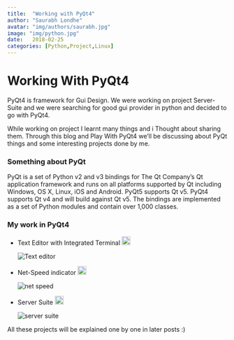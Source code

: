 ```yaml
---
title:  "Working with PyQt4"
author: "Saurabh Londhe"
avatar: "img/authors/saurabh.jpg"
image: "img/python.jpg"
date:   2018-02-25
categories: [Python,Project,Linux]
---
```

# Working With PyQt4
PyQt4 is framework for Gui Design. We were working on project Server-Suite  and we were searching for good gui provider in python and decided to go with PyQt4.

While working on project I learnt many things and i Thought about sharing them. Through this blog and Play With PyQt4 we’ll be discussing about PyQt things and some interesting projects done by me.

### Something about PyQt
PyQt is a set of Python v2 and v3 bindings for The Qt Company’s Qt application framework and runs on all platforms supported by Qt including Windows, OS X, Linux, iOS and Android. PyQt5 supports Qt v5. PyQt4 supports Qt v4 and will build against Qt v5. The bindings are implemented as a set of Python modules and contain over 1,000 classes.

### My work in PyQt4
- Text Editor with Integrated Terminal <a href="https://github.com/saurabhlondhe/python-Scripts/blob/master/text_editor.py"><img src="/static/assets/img/landing/github.png" width="20px"></a>
    
    ![Text editor](/static/assets/img/blog/python_pyqt4/saus_editor.gif)
- Net-Speed indicator <a href="https://github.com/saurabhlondhe/python-Scripts/blob/master/net_speed.py"><img src="/static/assets/img/landing/github.png" width="20px"></a>

    ![net speed](/static/assets/img/blog/python_pyqt4/net_stat.gif)
- Server Suite <a href="https://github.com/Server-Suite/Server-Suite"><img src="/static/assets/img/landing/github.png" width="20px"></a>

    ![server suite](/static/assets/img/blog/python_pyqt4/server_suite.gif)


All these projects will be explained one by one in later posts :)